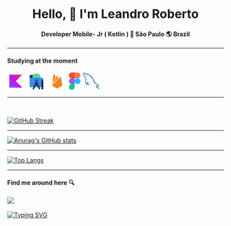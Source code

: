 <h1 align="center">Hello, 👋 I'm Leandro Roberto</h1>

<h4 align="center">Developer Mobile- Jr ( Kotlin ) 🏡 São Paulo 🌎 Brazil </h4>
<hr>

<h4> Studying at the moment </h4>
<a href="https://kotlinlang.org/"><img src="https://github.com/devicons/devicon/blob/v2.15.1/icons/kotlin/kotlin-original.svg" width="40" height="40"/></a>&nbsp; <a href="https://developer.android.com/"><img src="https://github.com/devicons/devicon/blob/v2.15.1/icons/androidstudio/androidstudio-original.svg" width="40" height="40" margin-right="30"/></a>&nbsp; <a href="https://firebase.google.com/"><img src="https://github.com/devicons/devicon/blob/v2.15.1/icons/firebase/firebase-plain.svg" width="40" height="40"/></a><a href="https://www.figma.com"><img src="https://github.com/devicons/devicon/blob/master/icons/figma/figma-original.svg" width="40" height="40"/></a><a href="https://www.mysql.com/"><img src="https://github.com/devicons/devicon/blob/v2.15.1/icons/mysql/mysql-original.svg" width="40" height="40"/></a>
<hr>
<br>

[![GitHub Streak](https://streak-stats.demolab.com/?user=leandroroberto&theme=tokyonight_duo&background=0d1117&currStreakNum=58a6ff&currStreakLabel=58a6ff&dates=2ea043)](https://git.io/streak-stats)

<hr>

[![Anurag's GitHub stats](https://github-readme-stats.vercel.app/api?username=leandroroberto&theme=material-palenight&show_icons=true&bg_color=0d1117&title_color=58a6ff&icon_color=58a6ff&ring=58a6ff&text_color=2ea043)](https://github.com/anuraghazra/github-readme-stats)

<hr>

[![Top Langs](https://github-readme-stats.vercel.app/api/top-langs/?username=anuraghazra&layout=compact&&hide=GLSL&bg_color=0d1117&text_color=2ea043)](https://github.com/anuraghazra/github-readme-stats)

<hr>

<h4>Find me around here 🔍</h4>
<a href="https://www.linkedin.com/in/leandro-tech/"><img src="https://camo.githubusercontent.com/a493f6833f99fb3c85788d6d9305e6b7a42b838e5ee5d138fd9a8214a7e77472/68747470733a2f2f696d672e736869656c64732e696f2f62616467652f6c696e6b6564696e2d2532333030373742352e7376673f267374796c653d666f722d7468652d6261646765266c6f676f3d6c696e6b6564696e266c6f676f436f6c6f723d7768697465" data-canonical-src="https://img.shields.io/badge/linkedin-%230077B5.svg?&amp;style=for-the-badge&amp;logo=linkedin&amp;logoColor=white" style="max-width: 100%;"></a>

<a href="https://git.io/typing-svg" rel="nofollow"><img src="https://camo.githubusercontent.com/0f81d1b20f8a1b979f75b9deb2b0cfcd39ea82a417e181bb90f32e645c53d167/68747470733a2f2f726561646d652d747970696e672d7376672e6865726f6b756170702e636f6d3f636f6c6f723d253233314236453635266c696e65733d5468616e6b732b666f722b7468652b76697369742e2b436865636b2b6261636b2b6f6674656e" alt="Typing SVG" data-canonical-src="https://readme-typing-svg.herokuapp.com?color=%231B6E65&amp;lines=Thanks+for+the+visit.+Check+back+often" style="max-width: 100%;"></a>

